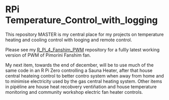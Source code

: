 # RPi Temperature_Control_with_logging

This repository MASTER is my central place for my projects on temperature heating and cooling control  with  looging and remote control.

Please see my  [R_Pi_4_Fanshim_PWM](https://github.com/grayerbeard/R_Pi_4_Fanshim_PWM) repository for a fullly latest working version of PWM of Pimorini Fanshim fan.

My next item, towards the end of december, will be to use much of the same code in an R Pi Zero controlling a Sauna Heater, after that house central heateing control to better contro system when away from home and to minimise electricity used by the gas central heating system.  Other  items in pipèline are house heat recobvery ventiñation and house temperature monitoring and community workshop electric fan heater controls.
